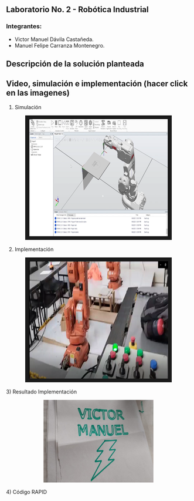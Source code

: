 ## Laboratorio No. 2 - Robótica Industrial
### Integrantes: 
- Victor Manuel Dávila Castañeda.
- Manuel Felipe Carranza Montenegro.
## Descripción de la solución planteada

## Video, simulación e implementación (hacer click en las imagenes)

1) Simulación
<div>
<p style = 'text-align:center;' align="center">
<a href="https://youtu.be/QPYjsCDeQc4" target="_blank"><img src="https://github.com/victordavila2311/LAB1Robotica_Manuel_Victor/blob/main/imagenes_simulacion/imagen%20simulacion%20horizontal.png" 
alt="IMAGE ALT TEXT HERE" width="380" height="319.5" border="10" /> </a> 
</p>
</div>

2) Implementación
<div>
<p style = 'text-align:center;' align="center">
<a href="https://youtu.be/JX_vcEQwUKw" target="_blank"><img src="https://github.com/victordavila2311/LAB2Robotica_Manuel_Victor/blob/main/imagenes%20lab%202/imagen%20implementacion.png" 
alt="IMAGE ALT TEXT HERE" width="380" height="319.5" border="10" /> </a> 
</p>
</div>
3) Resultado Implementación
<div>
<p style = 'text-align:center;' align="center">
<img src="https://github.com/victordavila2311/LAB2Robotica_Manuel_Victor/blob/main/imagenes%20lab%202/resultado%20implementacion.jpeg" width="300px">
</p>
</div>
4) Código RAPID

